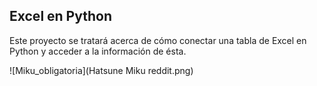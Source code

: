 ## Excel en Python

Este proyecto se tratará acerca de cómo conectar una tabla de Excel en Python y acceder a la información de ésta.

![Miku_obligatoria](Hatsune Miku reddit.png)